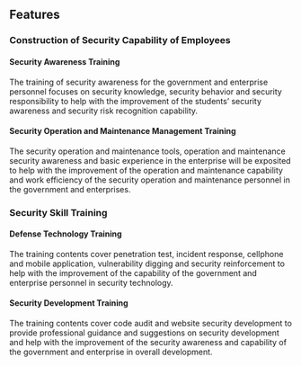 ## Features
###  Construction of Security Capability of Employees
#### Security Awareness Training
The training of security awareness for the government and enterprise personnel focuses on security knowledge, security behavior and security responsibility to help with the improvement of the students’ security awareness and security risk recognition capability.
#### Security Operation and Maintenance Management Training
The security operation and maintenance tools, operation and maintenance security awareness and basic experience in the enterprise will be exposited to help with the improvement of the operation and maintenance capability and work efficiency of the security operation and maintenance personnel in the government and enterprises.

###  Security Skill Training
#### Defense Technology Training
The training contents cover penetration test, incident response, cellphone and mobile application, vulnerability digging and security reinforcement to help with the improvement of the capability of the government and enterprise personnel in security technology.
#### Security Development Training
The training contents cover code audit and website security development to provide professional guidance and suggestions on security development and help with the improvement of the security awareness and capability of the government and enterprise in overall development.
